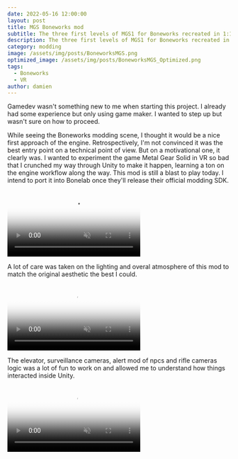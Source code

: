 ```yaml
---
date: 2022-05-16 12:00:00
layout: post
title: MGS Boneworks mod
subtitle: The three first levels of MGS1 for Boneworks recreated in 1:1 scale. Including custom maps, weapons, npcs, player models and nice various features.
description: The three first levels of MGS1 for Boneworks recreated in 1:1 scale. Including custom maps, weapons, npcs, player models and nice various features.
category: modding
image: /assets/img/posts/BoneworksMGS.png
optimized_image: /assets/img/posts/BoneworksMGS_Optimized.png
tags:
  - Boneworks
  - VR
author: damien
---
```


Gamedev wasn't something new to me when starting this project. I already had some experience but only using game maker. I wanted to step up but wasn't sure on how to proceed. 

While seeing the Boneworks modding scene, I thought it would be a nice first approach of the engine.
Retrospectively, I'm not convinced it was the best entry point on a technical point of view. But on a motivational one, it clearly was. I wanted to experiment the game Metal Gear Solid in VR so bad that I crunched my way through Unity to make it happen, learning a ton on the engine workflow along the way. This mod is still a blast to play today. I intend to port it into Bonelab once they'll release their official modding SDK.

<div class="video-container">
    <video autoplay loop muted playsinline poster="/assets/img/loading.gif" src="/assets/img/videos/BoneworksMGS1-1.mp4" type="video/mp4" preload="auto"></video>
</div>

A lot of care was taken on the lighting and overal atmosphere of this mod to match the original aesthetic the best I could.

<div class="video-container">
    <video autoplay loop muted playsinline poster="/assets/img/loading.gif" src="/assets/img/videos/BoneworksMGS1-2.mp4" type="video/mp4" preload="auto"></video>
</div>

The elevator, surveillance cameras, alert mod of npcs and rifle cameras logic was a lot of fun to work on and allowed me to understand how things interacted inside Unity.

<div class="video-container">
    <video autoplay loop muted playsinline poster="/assets/img/loading.gif" src="/assets/img/videos/BoneworksMGS1-3.mp4" type="video/mp4" preload="auto"></video>
</div>

